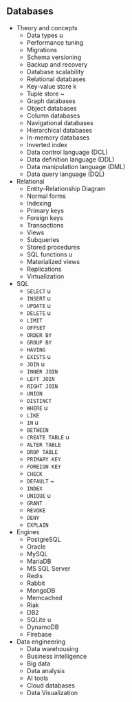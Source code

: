 ## Databases

- Theory and concepts
  - Data types u
  - Performance tuning
  - Migrations
  - Schema versioning
  - Backup and recovery
  - Database scalability
  - Relational databases
  - Key-value store k
  - Tuple store ~
  - Graph databases
  - Object databases
  - Column databases
  - Navigational databases
  - Hierarchical databases
  - In-memory databases
  - Inverted index
  - Data control language (DCL)
  - Data definition language (DDL)
  - Data manipulation language (DML)
  - Data query language (DQL)
- Relational
  - Entity-Relationship Diagram
  - Normal forms
  - Indexing
  - Primary keys
  - Foreign keys
  - Transactions
  - Views
  - Subqueries
  - Stored procedures
  - SQL functions u
  - Materialized views
  - Replications
  - Virtualization
- SQL
  - `SELECT` u
  - `INSERT` u
  - `UPDATE` u
  - `DELETE` u
  - `LIMIT`
  - `OFFSET`
  - `ORDER BY`
  - `GROUP BY`
  - `HAVING`
  - `EXISTS` u
  - `JOIN` u
  - `INNER JOIN`
  - `LEFT JOIN`
  - `RIGHT JOIN`
  - `UNION`
  - `DISTINCT`
  - `WHERE` u
  - `LIKE`
  - `IN` u
  - `BETWEEN`
  - `CREATE TABLE` u
  - `ALTER TABLE`
  - `DROP TABLE`
  - `PRIMARY KEY`
  - `FOREIGN KEY`
  - `CHECK`
  - `DEFAULT` ~
  - `INDEX`
  - `UNIQUE` u
  - `GRANT`
  - `REVOKE`
  - `DENY`
  - `EXPLAIN`
- Engines
  - PostgreSQL
  - Oracle
  - MySQL
  - MariaDB
  - MS SQL Server
  - Redis
  - Rabbit
  - MongoDB
  - Memcached
  - Riak
  - DB2
  - SQLite u
  - DynamoDB
  - Firebase
- Data engineering
  - Data warehousing
  - Business intelligence
  - Big data
  - Data analysis
  - AI tools
  - Cloud databases
  - Data Visualization
